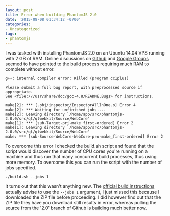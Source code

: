 ```yaml
---
layout: post
title: Error when building PhantomJS 2.0
date: '2015-08-08 01:34:12 -0700'
categories:
- Uncategorized
tags:
- phantomjs
---
```


I was tasked with installing PhantomJS 2.0 on an Ubuntu 14.04 VPS running with
2 GB of RAM. Online discussions on
[Github](https://github.com/ariya/phantomjs/issues/13051) and
[Google Groups](https://groups.google.com/forum/#!topic/phantomjs/PAjQsrS-7ew)
seemed to have pointed to the build process requiring much RAM to complete
without error.

```shell
g++: internal compiler error: Killed (program cc1plus)

Please submit a full bug report, with preprocessed source if appropriate.
See <file:///usr/share/doc/gcc-4.8/README.Bugs> for instructions.

make[2]: *** [.obj/inspector/InspectorAllInOne.o] Error 4
make[2]: *** Waiting for unfinished jobs....
make[2]: Leaving directory `/home/app/src/phantomjs-2.0.0/src/qt/qtwebkit/Source/WebCore'
make[1]: *** [sub-Target-pri-make_first-ordered] Error 2
make[1]: Leaving directory `/home/app/src/phantomjs-2.0.0/src/qt/qtwebkit/Source/WebCore'
make: *** [sub-Source-WebCore-WebCore-pro-make_first-ordered] Error 2
```
<!--more-->

To overcome this error I checked the build.sh script and found that the script
would discover the number of CPU cores you're running on a machine and thus run
that many concurrent build processes, thus using more memory. To overcome this
you can run the script with the number of jobs specified.

``` shell
./build.sh --jobs 1
```

It turns out that this wasn't anything new. The
[official build instructions](http://phantomjs.org/build.html) actually advise
to use the `--jobs 1` argument, I just missed this because I downloaded the ZIP
file before proceeding. I did however find out that the ZIP file they have you
download still results in error, whereas pulling the source from the '2.0'
branch of Github is building much better now.
